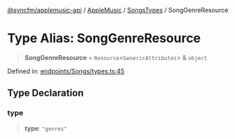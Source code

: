 [@syncfm/applemusic-api](../../../../../../globals.md) / [AppleMusic](../../../index.md) / [SongsTypes](../index.md) / SongGenreResource

# Type Alias: SongGenreResource

> **SongGenreResource** = `Resource`\<`GenericAttributes`\> & `object`

Defined in: [endpoints/Songs/types.ts:45](https://github.com/sync-fm/applemusic-api/blob/a6a8471d4d51a41f6bd8af9d95c8abf0126e10f4/src/endpoints/Songs/types.ts#L45)

## Type Declaration

### type

> **type**: `"genres"`
